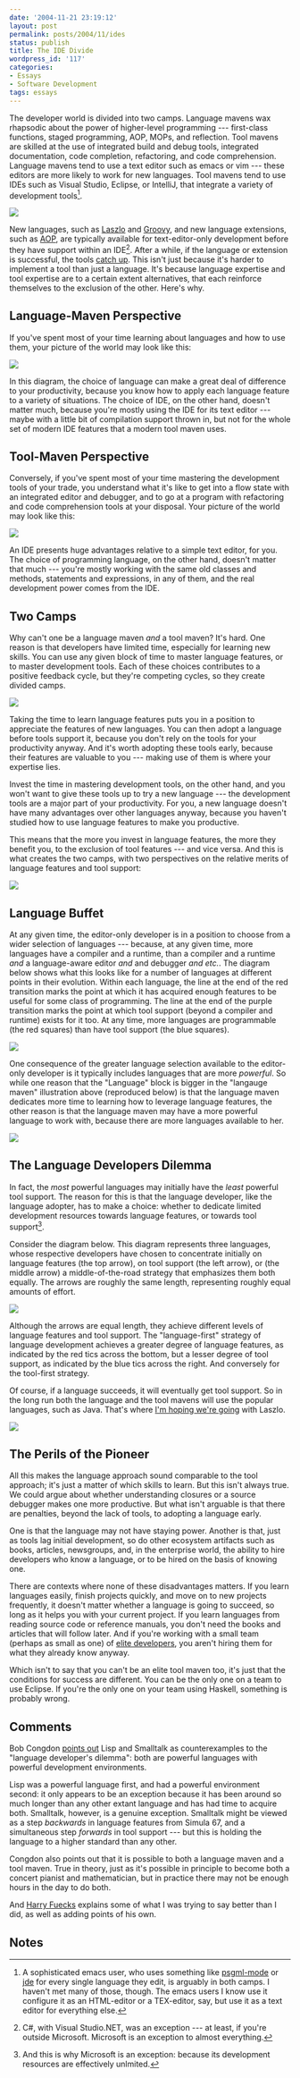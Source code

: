 ```yaml
---
date: '2004-11-21 23:19:12'
layout: post
permalink: posts/2004/11/ides
status: publish
title: The IDE Divide
wordpress_id: '117'
categories:
- Essays
- Software Development
tags: essays
---
```


The developer world is divided into two camps.  Language mavens wax rhapsodic about the power of higher-level programming --- first-class functions, staged programming, AOP, MOPs, and reflection.  Tool mavens are skilled at the use of integrated build and debug tools, integrated documentation, code completion, refactoring, and code comprehension.  Language mavens tend to use a text editor such as emacs or vim --- these editors are more likely to work for new languages.  Tool mavens tend to use IDEs such as Visual Studio, Eclipse, or IntelliJ, that integrate a variety of development tools[^1].

![](/images/2004/ide/language-evolution.png)

New languages, such as [Laszlo](http://openlaszlo.org) and [Groovy](http://groovy.codehaus.org/), and new language extensions, such as [AOP](http://aosd.net/), are typically available for text-editor-only development before they have support within an IDE[^2].  After a while, if the language or extension is successful, the tools [catch up](/archives/2004/11/ide4laszlo).  This isn't just because it's harder to implement a tool than just a language.  It's because language expertise and tool expertise are to a certain extent alternatives, that each reinforce themselves to the exclusion of the other.  Here's why.

## Language-Maven Perspective

If you've spent most of your time learning about languages and how to use them, your picture of the world may look like this:

![](/images/2004/ide/language-stack.png)

In this diagram, the choice of language can make a great deal of difference to your productivity, because you know how to apply each language feature to a variety of situations.  The choice of IDE, on the other hand, doesn't matter much, because you're mostly using the IDE for its text editor --- maybe with a little bit of compilation support thrown in, but not for the whole set of modern IDE features that a modern tool maven uses.

## Tool-Maven Perspective

Conversely, if you've spent most of your time mastering the development tools of your trade, you understand what it's like to get into a flow state with an integrated editor and debugger, and to go at a program with refactoring and code comprehension tools at your disposal.  Your picture of the world may look like this:

![](/images/2004/ide/ide-stack.png)

An IDE presents huge advantages relative to a simple text editor, for you.  The choice of programming language, on the other hand, doesn't matter that much --- you're mostly working with the same old classes and methods, statements and expressions, in any of them, and the real development power comes from the IDE.

## Two Camps

Why can't one be a language maven _and_ a tool maven?  It's hard.  One reason is that developers have limited time, especially for learning new skills.  You can use any given block of time to master language features, or to master development tools.  Each of these choices contributes to a positive feedback cycle, but they're competing cycles, so they create divided camps.

![](/images/2004/ide/mavens.png)

Taking the time to learn language features puts you in a position to appreciate the features of new languages.  You can then adopt a language before tools support it, because you don't rely on the tools for your productivity anyway.  And it's worth adopting these tools early, because their features are valuable to you --- making use of them is where your expertise lies.

Invest the time in mastering development tools, on the other hand, and you won't want to give these tools up to try a new language --- the development tools are a major part of your productivity.  For you, a new language doesn't have many advantages over other languages anyway, because you haven't studied how to use language features to make you productive.

This means that the more you invest in language features, the more they benefit you, to the exclusion of tool features --- and vice versa.  And this is what creates the two camps, with two perspectives on the relative merits of language features and tool support:

![](/images/2004/ide/two-perspectives.png)

## Language Buffet

At any given time, the editor-only developer is in a position to choose from a wider selection of languages --- because, at any given time, more languages have a compiler and a runtime, than a compiler and a runtime _and_ a language-aware editor _and_ and debugger _and etc._.  The diagram below shows what this looks like for a number of languages at different points in their evolution. Within each language, the line at the end of the red transition marks the point at which it has acquired enough features to be useful for some class of programming.  The line at the end of the purple transition marks the point at which tool support (beyond a compiler and runtime) exists for it too.  At any time, more languages are programmable (the red squares) than have tool support (the blue squares).

![](/images/2004/ide/language-adoption-timeslice.png)

One consequence of the greater language selection available to the editor-only developer is it typically includes languages that are more _powerful_.  So while one reason that the "Language" block is bigger in the "langauge maven" illustration above (reproduced below) is that the language maven dedicates more time to learning how to leverage language features, the other reason is that the language maven may have a more powerful language to work with, because there are more languages available to her.

![](/images/2004/ide/language-stack.png)

## The Language Developers Dilemma

In fact, the _most_ powerful languages may initially have the _least_ powerful tool support.  The reason for this is that the language developer, like the language adopter, has to make a choice: whether to dedicate limited development resources towards language features, or towards tool support[^3].

Consider the diagram below.  This diagram represents three languages, whose respective developers have chosen to concentrate initially on language features (the top arrow), on tool support (the left arrow), or (the middle arrow) a middle-of-the-road strategy that emphasizes them both equally.  The arrows are roughly the same length, representing roughly equal amounts of effort.

![](/images/2004/ide/feature-tool-first-choice.png)

Although the arrows are equal length, they achieve different levels of language features and tool support.  The "language-first" strategy of language development achieves a greater degree of language features, as indicated by the red tics across the bottom, but a lesser degree of tool support, as indicated by the blue tics across the right.  And conversely for the tool-first strategy.

Of course, if a language succeeds, it will eventually get tool support.  So in the long run both the language and the tool mavens will use the popular languages, such as Java.  That's where [I'm hoping we're going](http:/archives/2004/11/ide4laszlo) with Laszlo.

![](/images/2004/ide/feature-first-stage-two.png)

## The Perils of the Pioneer

All this makes the language approach sound comparable to the tool approach; it's just a matter of which skills to learn.  But this isn't always true.  We could argue about whether understanding closures or a source debugger makes one more productive.  But what isn't arguable is that there are penalties, beyond the lack of tools, to adopting a language early.

One is that the language may not have staying power.  Another is that, just as tools lag initial development, so do other ecosystem artifacts such as books, articles, newsgroups, and, in the enterprise world, the ability to hire developers who know a language, or to be hired on the basis of knowing one.

There are contexts where none of these disadvantages matters.  If you learn languages easily, finish projects quickly, and move on to new projects frequently, it doesn't matter whether a language is going to succeed, so long as it helps you with your current project.  If you learn languages from reading source code or reference manuals, you don't need the books and articles that will follow later.  And if you're working with a small team (perhaps as small as one) of [elite developers](http://paulgraham.com/avg.html), you aren't hiring them for what they already know anyway.

Which isn't to say that you can't be an elite tool maven too, it's just that the conditions for success are different.  You can be the only one on a team to use Eclipse.  If you're the only one on your team using Haskell, something is probably wrong.

## Comments

Bob Congdon [points out](http://www.bobcongdon.net/blog/2004/11/dividing-developer-world.html) Lisp and Smalltalk as counterexamples to the "language developer's dilemma": both are powerful languages with powerful development environments.

Lisp was a powerful language first, and had a powerful environment second: it only appears to be an exception because it has been around so much longer than any other extant language and has had time to acquire both.  Smalltalk, however, is a genuine exception.  Smalltalk might be viewed as a step _backwards_ in language features from Simula 67, and a simultaneous step _forwards_ in tool support --- but this is holding the language to a higher standard than any other.

Congdon also points out that it is possible to both a language maven and a tool maven.  True in theory, just as it's possible in principle to become both a concert pianist and mathematician, but in practice there may not be enough hours in the day to do both.

And [Harry Fuecks](http://www.sitepoint.com/blog-post-view.php?id=212780) explains some of what I was trying to say better than I did, as well as adding points of his own.

## Notes

[^1]: A sophisticated emacs user, who uses something like [psgml-mode](http://www.lysator.liu.se/projects/about_psgml.html) or [jde](http://jdee.sunsite.dk/) for every single language they edit, is arguably in both camps.  I haven't met many of those, though.  The emacs users I know use it configure it as an HTML-editor or a TEX-editor, say, but use it as a text editor for everything else.

[^2]: C#, with Visual Studio.NET, was an exception --- at least, if you're outside Microsoft.  Microsoft is an exception to almost everything.

[^3]: And this is why Microsoft is an exception: because its development resources are effectively unlmited.
